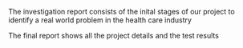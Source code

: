 The investigation report consists of the inital stages of our project to identify a real world problem in the health care industry

The final report shows all the project details and the test results
